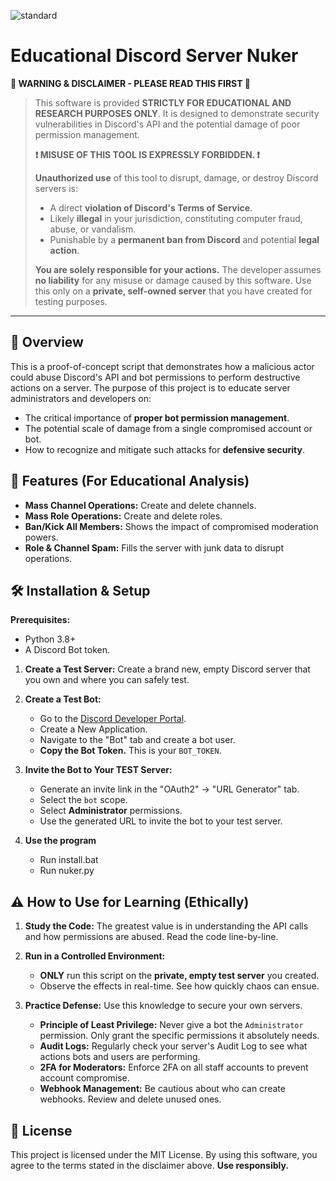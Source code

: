 
![standard](https://github.com/user-attachments/assets/0aa4a3fa-32ee-42ed-8ba7-21f200a36597)




# Educational Discord Server Nuker

**🚨 WARNING & DISCLAIMER - PLEASE READ THIS FIRST 🚨**

> This software is provided **STRICTLY FOR EDUCATIONAL AND RESEARCH PURPOSES ONLY**. It is designed to demonstrate security vulnerabilities in Discord's API and the potential damage of poor permission management.
>
> **❗ MISUSE OF THIS TOOL IS EXPRESSLY FORBIDDEN. ❗** 
>
> **Unauthorized use** of this tool to disrupt, damage, or destroy Discord servers is:
> - A direct **violation of Discord's Terms of Service**.
> - Likely **illegal** in your jurisdiction, constituting computer fraud, abuse, or vandalism. 
> - Punishable by a **permanent ban from Discord** and potential **legal action**.
>
> **You are solely responsible for your actions.** The developer assumes **no liability** for any misuse or damage caused by this software. Use this only on a **private, self-owned server** that you have created for testing purposes.

---

## 📖 Overview

This is a proof-of-concept script that demonstrates how a malicious actor could abuse Discord's API and bot permissions to perform destructive actions on a server. The purpose of this project is to educate server administrators and developers on:
- The critical importance of **proper bot permission management**.
- The potential scale of damage from a single compromised account or bot.
- How to recognize and mitigate such attacks for **defensive security**.

## 🚀 Features (For Educational Analysis)

*   **Mass Channel Operations:** Create and delete channels.
*   **Mass Role Operations:** Create and delete roles.
*   **Ban/Kick All Members:** Shows the impact of compromised moderation powers.
*   **Role & Channel Spam:** Fills the server with junk data to disrupt operations.

## 🛠️ Installation & Setup

**Prerequisites:**
*   Python 3.8+
*   A Discord Bot token.

1.  **Create a Test Server:** Create a brand new, empty Discord server that you own and where you can safely test.

2.  **Create a Test Bot:**
    *   Go to the [Discord Developer Portal](https://discord.com/developers/applications).
    *   Create a New Application.
    *   Navigate to the "Bot" tab and create a bot user.
    *   **Copy the Bot Token.** This is your `BOT_TOKEN`.

3.  **Invite the Bot to Your TEST Server:**
    *   Generate an invite link in the "OAuth2" -> "URL Generator" tab.
    *   Select the `bot` scope.
    *   Select **Administrator** permissions.
    *   Use the generated URL to invite the bot to your test server.

4.  **Use the program**
    *  Run install.bat
    *  Run nuker.py
    
## ⚠️ How to Use for Learning (Ethically)

1.  **Study the Code:** The greatest value is in understanding the API calls and how permissions are abused. Read the code line-by-line.

2.  **Run in a Controlled Environment:**
    *   **ONLY** run this script on the **private, empty test server** you created.
    *   Observe the effects in real-time. See how quickly chaos can ensue.

3.  **Practice Defense:** Use this knowledge to secure your own servers.
    *   **Principle of Least Privilege:** Never give a bot the `Administrator` permission. Only grant the specific permissions it absolutely needs.
    *   **Audit Logs:** Regularly check your server's Audit Log to see what actions bots and users are performing.
    *   **2FA for Moderators:** Enforce 2FA on all staff accounts to prevent account compromise.
    *   **Webhook Management:** Be cautious about who can create webhooks. Review and delete unused ones.

## 📜 License

This project is licensed under the MIT License. By using this software, you agree to the terms stated in the disclaimer above. **Use responsibly.**
